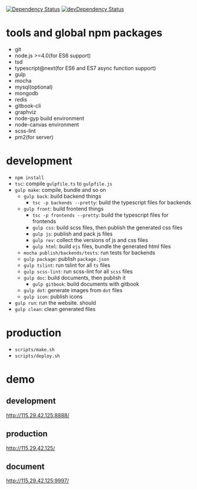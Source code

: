 [![Dependency Status](https://david-dm.org/plantain-00/SubsNoti.svg)](https://david-dm.org/plantain-00/SubsNoti)
[![devDependency Status](https://david-dm.org/plantain-00/SubsNoti/dev-status.svg)](https://david-dm.org/plantain-00/SubsNoti#info=devDependencies)

# tools and global npm packages

+ git
+ node.js >=4.0(for ES6 support)
+ tsd
+ typescript@next(for ES6 and ES7 async function support)
+ gulp
+ mocha
+ mysql(optional)
+ mongodb
+ redis
+ gitbook-cli
+ graphviz
+ node-gyp build environment
+ node-canvas environment
+ scss-lint
+ pm2(for server)

# development

+ `npm install`
+ `tsc`: compile `gulpfile.ts` to `gulpfile.js`
+ `gulp make`: compile, bundle and so on
  - `gulp back`: build backend things
    + `tsc -p backends --pretty`: build the typescript files for backends
  - `gulp front`: build frontend things
    + `tsc -p frontends --pretty`: build the typescript files for frontends
    + `gulp css`: build scss files, then publish the generated css files
    + `gulp js`: publish and pack js files
    + `gulp rev`: collect the versions of js and css files
    + `gulp html`: build `ejs` files, bundle the generated html files
  - `mocha publish/backends/tests`: run tests for backends
  - `gulp package`: publish `package.json`
  - `gulp tslint`: run tslint for all `ts` files
  - `gulp scss-lint`: run scss-lint for all `scss` files
  - `gulp doc`: build documents, then publish it
    + `gulp gitbook`: build documents with gitbook
  - `gulp dot`: generate images from `dot` files
  - `gulp icon`: publish icons
+ `gulp run`: run the website. should
+ `gulp clean`: clean generated files

# production

+ `scripts/make.sh`
+ `scripts/deploy.sh`

# demo

## development

http://115.29.42.125:8888/

## production

http://115.29.42.125/

## document

http://115.29.42.125:9997/
